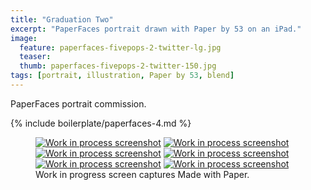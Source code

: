 ```yaml
---
title: "Graduation Two"
excerpt: "PaperFaces portrait drawn with Paper by 53 on an iPad."
image: 
  feature: paperfaces-fivepops-2-twitter-lg.jpg
  teaser:
  thumb: paperfaces-fivepops-2-twitter-150.jpg
tags: [portrait, illustration, Paper by 53, blend]
---
```


PaperFaces portrait commission.

{% include boilerplate/paperfaces-4.md %}

<figure class="third">
  <a href="{{ site.url }}/assets/images/paperfaces-fivepops-2-process-1-lg.jpg"><img src="{{ site.url }}/assets/images/paperfaces-fivepops-2-process-1-600.jpg" alt="Work in process screenshot"></a>
  <a href="{{ site.url }}/assets/images/paperfaces-fivepops-2-process-2-lg.jpg"><img src="{{ site.url }}/assets/images/paperfaces-fivepops-2-process-2-600.jpg" alt="Work in process screenshot"></a>
  <a href="{{ site.url }}/assets/images/paperfaces-fivepops-2-process-3-lg.jpg"><img src="{{ site.url }}/assets/images/paperfaces-fivepops-2-process-3-600.jpg" alt="Work in process screenshot"></a>
  <a href="{{ site.url }}/assets/images/paperfaces-fivepops-2-process-4-lg.jpg"><img src="{{ site.url }}/assets/images/paperfaces-fivepops-2-process-4-600.jpg" alt="Work in process screenshot"></a>
  <a href="{{ site.url }}/assets/images/paperfaces-fivepops-2-process-5-lg.jpg"><img src="{{ site.url }}/assets/images/paperfaces-fivepops-2-process-5-600.jpg" alt="Work in process screenshot"></a>
  <a href="{{ site.url }}/assets/images/paperfaces-fivepops-2-process-6-lg.jpg"><img src="{{ site.url }}/assets/images/paperfaces-fivepops-2-process-6-600.jpg" alt="Work in process screenshot"></a>
  <figcaption>Work in progress screen captures Made with Paper.</figcaption>
</figure>